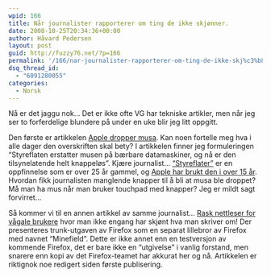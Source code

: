 ```yaml
---
wpid: 166
title: Når journalister rapporterer om ting de ikke skjønner.
date: 2008-10-25T20:34:36+00:00
author: Håvard Pedersen
layout: post
guid: http://fuzzy76.net/?p=166
permalink: '/166/nar-journalister-rapporterer-om-ting-de-ikke-skj%c3%b8nner/'
dsq_thread_id:
  - "6091280055"
categories:
  - Norsk
---
```

Nå er det jaggu nok&#8230; Det er ikke ofte VG har tekniske artikler, men når jeg ser to forferdelige blundere på under en uke blir jeg litt oppgitt.

Den første er artikkelen [Apple dropper musa](http://www.vg.no/teknologi/artikkel.php?artid=538116). Kan noen fortelle meg hva i alle dager den overskriften skal bety? I artikkelen finner jeg formuleringen &#8220;Styreflaten erstatter musen på bærbare datamaskiner, og nå er den tilsynelatende helt knappeløs&#8221;. Kjære journalist&#8230; [&#8220;Styreflater&#8221;](http://en.wikipedia.org/wiki/Touchpad) er en oppfinnelse som er over 25 år gammel, og [Apple har brukt den i over 15 år](http://en.wikipedia.org/wiki/PowerBook_Duo). Hvordan fikk journalisten manglende knapper til å bli at musa ble droppet? Må man ha mus når man bruker touchpad med knapper? Jeg er mildt sagt forvirret&#8230;

Så kommer vi til en annen artikkel av samme journalist&#8230; [Rask nettleser for vågale brukere](http://www.vg.no/teknologi/artikkel.php?artid=531104) hvor man ikke engang har skjønt hva man skriver om! Der presenteres trunk-utgaven av Firefox som en separat lillebror av Firefox med navnet &#8220;Minefield&#8221;. Dette er ikke annet enn en testversjon av kommende Firefox, det er bare ikke en &#8220;utgivelse&#8221; i vanlig forstand, men snarere enn kopi av det Firefox-teamet har akkurat her og nå. Artikkelen er riktignok noe redigert siden første publisering.
